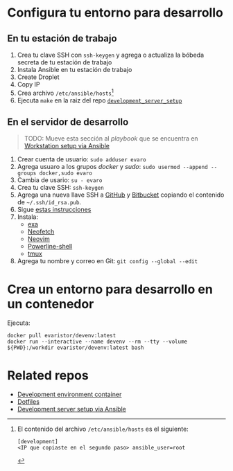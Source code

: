 # Configura tu entorno para desarrollo

## En tu estación de trabajo

1. Crea tu clave SSH con `ssh-keygen` y agrega o actualiza la bóbeda secreta de tu estación de trabajo
1. Instala Ansible en tu estación de trabajo
1. Create Droplet
1. Copy IP
1. Crea archivo `/etc/ansible/hosts`[^ansible_hosts]
1. Ejecuta `make` en la raiz del repo [`development_server_setup`](https://github.com/IslasGECI/development_server_setup)

[^ansible_hosts]: El contenido del archivo `/etc/ansible/hosts` es el siguiente:
    ```
    [development]
    <IP que copiaste en el segundo paso> ansible_user=root
    ```

## En el servidor de desarrollo

> TODO: Mueve esta sección al _playbook_ que se encuentra en [Workstation setup via Ansible](https://github.com/IslasGECI/workstation_setup)

1. Crear cuenta de usuario: `sudo adduser evaro`
1. Agrega usuaro a los grupos _docker_ y _sudo_: `sudo usermod --append --groups docker,sudo evaro`
1. Cambia de usario: `su - evaro`
1. Crea tu clave SSH: `ssh-keygen`
1. Agrega una nueva llave SSH a [GitHub](https://github.com/settings/keys/) y [Bitbucket](https://bitbucket.org/account/settings/ssh-keys/) copiando el contenido de `~/.ssh/id_rsa.pub`.
1. Sigue [estas instrucciones](https://github.com/devarops/dotfiles/blob/develop/README.md)
1. Instala:
    - [exa](https://github.com/ogham/exa)
    - [Neofetch](https://github.com/dylanaraps/neofetch)
    - [Neovim](https://github.com/neovim/neovim)
    - [Powerline-shell](https://github.com/b-ryan/powerline-shell)
    - [tmux](https://github.com/tmux/tmux)
1. Agrega tu nombre y correo en Git: `git config --global --edit`

# Crea un entorno para desarrollo en un contenedor

Ejecuta:

```shell
docker pull evaristor/devenv:latest
docker run --interactive --name devenv --rm --tty --volume ${PWD}:/workdir evaristor/devenv:latest bash
```

# Related repos

- [Development environment container](https://github.com/devarops/devenv)
- [Dotfiles](https://github.com/devarops/dotfiles)
- [Development server setup via Ansible](https://github.com/IslasGECI/development_server_setup)
